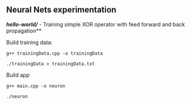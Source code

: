 ## Neural Nets experimentation

***hello-world/*** - Training simple XOR operator with feed forward and back propagation**

Build training data:

``g++ trainingData.cpp -o trainingData``

``./trainingData > trainingData.txt``

Build app

``g++ main.cpp -o neuron``

``./neuron``
